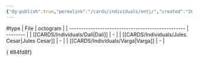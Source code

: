 ```yaml
---
{"dg-publish":true,"permalink":"/cards/individuals/entj/","created":"2023-04-28T19:48:11.602+02:00","updated":"2023-04-29T16:15:14.865+02:00"}
---
```


#type 
| File                                              | octogram |
| ------------------------------------------------- | -------- |
| [[CARDS/Individuals/Dali\|Dali]]               | \-       |
| [[CARDS/Individuals/Jules Cesar\|Jules Cesar]] | \-       |
| [[CARDS/Individuals/Varga\|Varga]]             | \-       |

{ #84fd8f}


<script src="https://utteranc.es/client.js"  
        repo="Heart4sides/Comment_Section"
        issue-term="pathname"
        theme="github-dark-orange"
        crossorigin="anonymous"
        async> 
</script>